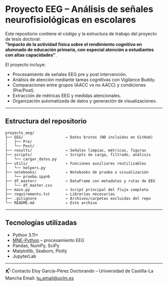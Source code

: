 # Proyecto EEG – Análisis de señales neurofisiológicas en escolares

Este repositorio contiene el código y la estructura de trabajo del proyecto de tesis doctoral:  
**"Impacto de la actividad física sobre el rendimiento cognitivo en alumnado de educación primaria, con especial atención a estudiantes con altas capacidades"**.

El proyecto incluye:
- Procesamiento de señales EEG pre y post intervención.
- Análisis de atención mediante tareas cognitivas con Vigilance Buddy.
- Comparaciones entre grupos (AACC vs no AACC) y condiciones (Pre/Post).
- Extracción de métricas EEG y medidas atencionales.
- Organización automatizada de datos y generación de visualizaciones.

---

## Estructura del repositorio

```text
proyecto_eeg/
├── EEG/                   ← Datos brutos (NO incluidos en GitHub)
│   ├── Pre/
│   └── Post/
├── results/               ← Señales limpias, métricas, figuras
├── scripts/               ← Scripts de carga, filtrado, análisis
│   └── cargar_datos.py
├── utils/                 ← Funciones auxiliares reutilizables
│   └── helpers.py
├── notebooks/             ← Notebooks de prueba o visualización
│   └── prueba.ipynb
├── df_master/             ← DataFrame con metadatos y rutas de EEG
│   └── df_master.csv
├── main.py                ← Script principal del flujo completo
├── requirements.txt       ← Librerías necesarias
├── .gitignore             ← Archivos/carpetas excluidas del repo
└── README.md              ← Este archivo

```
---

## Tecnologías utilizadas

- Python 3.11+
- [MNE-Python](https://mne.tools) – procesamiento EEG
- Pandas, NumPy, SciPy
- Matplotlib, Seaborn, Plotly
- JupyterLab

---


📬 Contacto
Eloy García-Pérez
Doctorando – Universidad de Castilla-La Mancha
Email: tu_email@uclm.es
